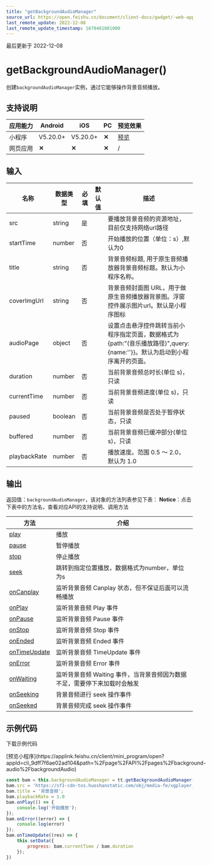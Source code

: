 ```yaml
---
title: "getBackgroundAudioManager"
source_url: https://open.feishu.cn/document/client-docs/gadget/-web-app-api/media/backgroundaudio/getbackgroundaudiomanager
last_remote_update: 2022-12-08
last_remote_update_timestamp: 1670481081000
---
```

最后更新于 2022-12-08

# getBackgroundAudioManager()

创建`backgroundAudioManager`实例，通过它能够操作背景音频播放。

## 支持说明

应用能力 | Android | iOS | PC | 预览效果
--- | --- | --- | --- | ---
小程序 | V5.20.0+ | V5.20.0+ | **✕** | [预览](https://applink.feishu.cn/client/mini_program/open?appId=cli_9dff7f6ae02ad104&path=page%2FAPI%2Fpages%2Fbackground-audio%2FbackgroundAudio)
网页应用 | **✕** | **✕** | **✕** | /

## 输入

名称 | 数据类型 | 必填 | 默认值 | 描述
--- | --- | --- | --- | ---
src | string | 是 |  | 要播放背景音频的资源地址，目前仅支持网络url路径
startTime | number | 否 |  | 开始播放的位置（单位：s）,默认为0
title | string | 否 |  | 背景音频标题, 用于原生音频播放器背景音频标题。默认为小程序名称。
coverImgUrl | string | 否 |  | 背景音频封面图 URL，用于做原生音频播放器背景图。浮窗控件展示图片url。默认是小程序图标
audioPage | object | 否 |  | 设置点击悬浮控件跳转当前小程序指定页面，数据格式为 {path:"(音乐播放路径)",query:{name:''}}。默认为启动到小程序离开的页面。
duration | number | 否 |  | 当前背景音频总时长(单位 s)，只读
currentTime | number | 否 |  | 当前背景音频进度(单位 s)，只读
paused | boolean | 否 |  | 当前背景音频是否处于暂停状态，只读
buffered | number | 否 |  | 当前背景音频已缓冲部分(单位 s)，只读
playbackRate | number | 否 |  | 播放速度。范围 0.5 ～ 2.0，默认为 1.0

## 输出
返回值：`backgroundAudioManager`，该对象的方法列表参见下表：
**Notice**：点击下表中的方法名，查看对应API的支持说明、调用方法

方法 | 介绍
--- | ---
[play](https://open.feishu.cn/document/uYjL24iN/ukDOukDOukDO/backgroundaudio/backgroundaudiomanager/play) | 播放
[pause](https://open.feishu.cn/document/uYjL24iN/ukDOukDOukDO/backgroundaudio/backgroundaudiomanager/pause) | 暂停播放
[stop](https://open.feishu.cn/document/uYjL24iN/ukDOukDOukDO/backgroundaudio/backgroundaudiomanager/stop) | 停止播放
[seek](https://open.feishu.cn/document/uYjL24iN/ukDOukDOukDO/backgroundaudio/backgroundaudiomanager/seek) | 跳转到指定位置播放，数据格式为number，单位为s
[onCanplay](https://open.feishu.cn/document/uYjL24iN/ukDOukDOukDO/backgroundaudio/backgroundaudiomanager/oncanplay) | 监听背景音频 Canplay 状态，但不保证后面可以流畅播放
[onPlay](https://open.feishu.cn/document/uYjL24iN/ukDOukDOukDO/backgroundaudio/backgroundaudiomanager/onplay) | 监听背景音频 Play 事件
[onPause](https://open.feishu.cn/document/uYjL24iN/ukDOukDOukDO/backgroundaudio/backgroundaudiomanager/onpause) | 监听背景音频 Pause 事件
[onStop](https://open.feishu.cn/document/uYjL24iN/ukDOukDOukDO/backgroundaudio/backgroundaudiomanager/onstop) | 监听背景音频 Stop 事件
[onEnded](https://open.feishu.cn/document/uYjL24iN/ukDOukDOukDO/backgroundaudio/backgroundaudiomanager/onended) | 监听背景音频 Ended 事件
[onTimeUpdate](https://open.feishu.cn/document/uYjL24iN/ukDOukDOukDO/backgroundaudio/backgroundaudiomanager/ontimeupdate) | 监听背景音频 TimeUpdate 事件
[onError](https://open.feishu.cn/document/uYjL24iN/ukDOukDOukDO/backgroundaudio/backgroundaudiomanager/onerror) | 监听背景音频 Error 事件
[onWaiting](https://open.feishu.cn/document/uYjL24iN/ukDOukDOukDO/backgroundaudio/backgroundaudiomanager/onwaiting) | 监听背景音频 Waiting 事件，当背景音频因为数据不足，需要停下来加载时会触发
[onSeeking](https://open.feishu.cn/document/uYjL24iN/ukDOukDOukDO/backgroundaudio/backgroundaudiomanager/onseeking) | 背景音频进行 seek 操作事件
[onSeeked](https://open.feishu.cn/document/uYjL24iN/ukDOukDOukDO/backgroundaudio/backgroundaudiomanager/onseeked) | 背景音频完成 seek 操作事件

## 示例代码

<md-download-code href="https://open.feishu.cn/document/uYjL24iN/uYDM04iNwQjL2ADN" mobileDisplay="none">下载示例代码</md-download-code>

<div style="display: flex">
          [预览小程序](https://applink.feishu.cn/client/mini_program/open?appId=cli_9dff7f6ae02ad104&path=%2Fpage%2FAPI%2Fpages%2Fbackground-audio%2FbackgroundAudio)

</div> 

```js
const bam = this.backgroundAudioManager = tt.getBackgroundAudioManager();
bam.src = 'https://sf1-cdn-tos.huoshanstatic.com/obj/media-fe/xgplayer_doc_video/music/audio.mp3';
bam.title = '背景音频';
bam.playbackRate = 1.0
bam.onPlay(() => {
    console.log('开始播放');
});
bam.onError((error) => {
    console.log(error)
});
bam.onTimeUpdate((res) => {
    this.setData({
        progress: bam.currentTime / bam.duration
    });
})
```
